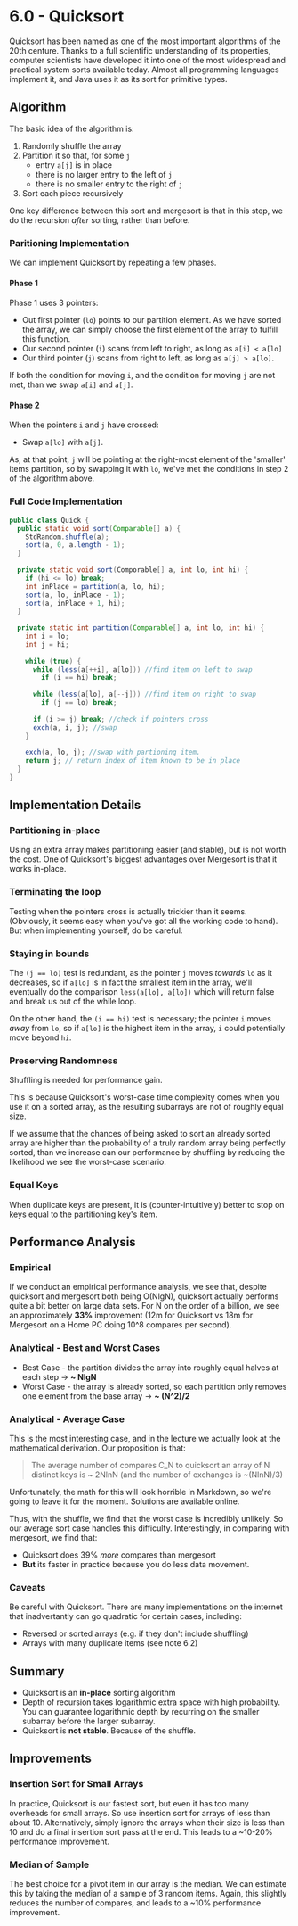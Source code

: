 # 6.0 - Quicksort

Quicksort has been named as one of the most important algorithms of the 20th centure. Thanks to a full scientific understanding of its properties, computer scientists have developed it into one of the most widespread and practical system sorts available today. Almost all programming languages implement it, and Java uses it as its sort for primitive types.

## Algorithm

The basic idea of the algorithm is:
1. Randomly shuffle the array
2. Partition it so that, for some `j`
   * entry `a[j]` is in place
   * there is no larger entry to the left of `j`
   * there is no smaller entry to the right of `j`
3. Sort each piece recursively

One key difference between this sort and mergesort is that in this step, we do the recursion *after* sorting, rather than before.

### Paritioning Implementation

We can implement Quicksort by repeating a few phases.

#### Phase 1

Phase 1 uses 3 pointers:
* Out first pointer (`lo`) points to our partition element. As we have sorted the array, we can simply choose the first element of the array to fulfill this function.
* Our second pointer (`i`) scans from left to right, as long as `a[i] < a[lo]`
* Our third pointer (`j`) scans from right to left, as long as `a[j] > a[lo]`.

If both the condition for moving `i`, and the condition for moving `j` are not met, than we swap `a[i]` and `a[j]`.

#### Phase 2

When the pointers `i` and `j` have crossed:
* Swap `a[lo]` with `a[j]`.

As, at that point, `j` will be pointing at the right-most element of the 'smaller' items partition, so by swapping it with `lo`, we've met the conditions in step 2 of the algorithm above.

### Full Code Implementation

```Java
public class Quick {
  public static void sort(Comparable[] a) {
    StdRandom.shuffle(a);
    sort(a, 0, a.length - 1);
  }
  
  private static void sort(Comporable[] a, int lo, int hi) {
    if (hi <= lo) break;
    int inPlace = partition(a, lo, hi);
    sort(a, lo, inPlace - 1);
    sort(a, inPlace + 1, hi);
  }
  
  private static int partition(Comparable[] a, int lo, int hi) {
    int i = lo;
    int j = hi;
  
    while (true) {
      while (less(a[++i], a[lo])) //find item on left to swap
        if (i == hi) break;
    
      while (less(a[lo], a[--j])) //find item on right to swap
        if (j == lo) break;
    
      if (i >= j) break; //check if pointers cross
      exch(a, i, j); //swap
    }
  
    exch(a, lo, j); //swap with partioning item.
    return j; // return index of item known to be in place
  }
}
```

## Implementation Details

### Partitioning in-place

Using an extra array makes partitioning easier (and stable), but is not worth the cost. One of Quicksort's biggest advantages over Mergesort is that it works in-place.

### Terminating the loop

Testing when the pointers cross is actually trickier than it seems. (Obviously, it seems easy when you've got all the working code to hand). But when implementing yourself, do be careful.

### Staying in bounds

The `(j == lo)` test is redundant, as the pointer `j` moves *towards* `lo` as it decreases, so if `a[lo]` is in fact the smallest item in the array, we'll eventually do the comparison `less(a[lo], a[lo])` which will return false and break us out of the while loop.

On the other hand, the `(i == hi)` test is necessary; the pointer `i` moves *away* from `lo`, so if `a[lo]` is the highest item in the array, `i` could potentially move beyond `hi`.

### Preserving Randomness

Shuffling is needed for performance gain. 

This is because Quicksort's worst-case time complexity comes when you use it on a sorted array, as the resulting subarrays are not of roughly equal size.

If we assume that the chances of being asked to sort an already sorted array are higher than the probability of a truly random array being perfectly sorted, than we increase can our performance by shuffling by reducing the likelihood we see the worst-case scenario.

### Equal Keys

When duplicate keys are present, it is (counter-intuitively) better to stop on keys equal to the partitioning key's item.

## Performance Analysis

### Empirical

If we conduct an empirical performance analysis, we see that, despite quicksort and mergesort both being O(NlgN), quicksort actually performs quite a bit better on large data sets. For N on the order of a billion, we see an approximately **33%** improvement (12m for Quicksort vs 18m for Mergesort on a Home PC doing 10^8 compares per second).

### Analytical - Best and Worst Cases

* Best Case - the partition divides the array into roughly equal halves at each step -> **~ NlgN**
* Worst Case - the array is already sorted, so each partition only removes one element from the base array -> **~ (N^2)/2**

### Analytical - Average Case

This is the most interesting case, and in the lecture we actually look at the mathematical derivation. Our proposition is that:

> The average number of compares C_N to quicksort an array of N distinct keys is ~ 2NlnN (and the number of exchanges is ~(NlnN)/3)
> 

Unfortunately, the math for this will look horrible in Markdown, so we're going to leave it for the moment. Solutions are available online.

Thus, with the shuffle, we find that the worst case is incredibly unlikely. So our average sort case handles this difficulty. Interestingly, in comparing with mergesort, we find that:
* Quicksort does 39% *more* compares than mergesort
* **But** its faster in practice because you do less data movement.

### Caveats

Be careful with Quicksort. There are many implementations on the internet that inadvertantly can go quadratic for certain cases, including:
* Reversed or sorted arrays (e.g. if they don't include shuffling)
* Arrays with many duplicate items (see note 6.2)

## Summary

* Quicksort is an **in-place** sorting algorithm
* Depth of recursion takes logarithmic extra space with high probability. You can guarantee logarithmic depth by recurring on the smaller subarray before the larger subarray.
* Quicksort is **not stable**. Because of the shuffle.

## Improvements

### Insertion Sort for Small Arrays

In practice, Quicksort is our fastest sort, but even it has too many overheads for small arrays. So use insertion sort for arrays of less than about 10. Alternatively, simply ignore the arrays when their size is less than 10 and do a final insertion sort pass at the end. This leads to a ~10-20% performance improvement.

### Median of Sample

The best choice for a pivot item in our array is the median. We can estimate this by taking the median of a sample of 3 random items. Again, this slightly reduces the number of compares, and leads to a ~10% performance improvement.